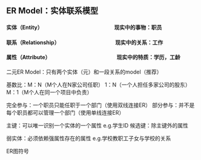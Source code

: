 ## ER Model：实体联系模型
#### 实体（Entity）　　　　　　　　　　　　　　现实中的事物：职员
#### 联系（Relationship）　　　　　　　　　　　现实中的关系：工作
#### 属性（Attribute）　　　　　　　　　　　　　现实中的特质：学历，工龄　&nbsp;　&nbsp;
二元ER Model：只有两个实体（元）和一段关系的model（推荐）

基数比：M：N（M个人在N家公司任职）      1：N（一个人担任多家公司的股东）     M：1（M个人在同一个项目中负责）

完全参与：一个职员只能任职于一个部门（使用双线连接ER）
部分参与：并不是每个职员都可以管理一个部门（使用单线连接ER）

主键：可以唯一识别一个实体的一个属性    e.g.学生ID
候选键：除主键外的属性

弱实体：必须依赖强属性存在的属性     e.g.学校教职工子女与学校的关系

ER图符号

